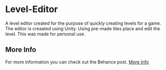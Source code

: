 # Level-Editor
 A level editor created for the purpose of quickly creating levels for a game. The editor is creaated using Unity. Using pre-made tiles place and edit the level. This was made for personal use.

 ## More Info
 For more information you can check out the Behance post.
 [More Info](https://www.behance.net/gallery/172446529/Game-Level-Editor)
 

